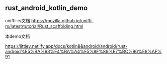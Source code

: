 ## rust_android_kotlin_demo

uniffi-rs文档 https://mozilla.github.io/uniffi-rs/latest/tutorial/Rust_scaffolding.html

本demo文档

https://littley.netlify.app/docs/kotlin&&android/android/rust-android%E5%BA%93%E4%BA%A4%E5%8F%89%E7%BC%96%E8%AF%91